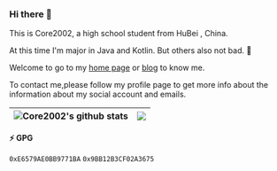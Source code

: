 ### Hi there 👋

This is Core2002, a high school student from HuBei , China.

At this time I'm major in Java and Kotlin. But others also not bad. 🤗

Welcome to go to my [home page](https://space.bilibili.com/30924239) or [blog](https://blog.fifu.fun) to know me.

To contact me,please follow my profile page to get more info about the information about my social account and emails.

|<img align="center" src="https://github-readme-stats.vercel.app/api?username=Core2002&count_private=true&show_icons=true&include_all_commits=true&title_color=359697&icon_color=359697&hide_border=true" alt="Core2002's github stats" /> | <img align="center" src="https://github-readme-stats.vercel.app/api/top-langs/?username=Core2002&layout=compact&title_color=359697&icon_color=359697&hide_border=true" /> |
| ------------- | ------------- |

**⚡️ GPG** 

`0xE6579AE0BB9771BA`
`0x9BB12B3CF02A3675`
